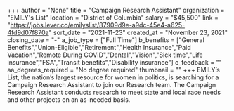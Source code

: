 +++
author = "None"
title = "Campaign Research Assistant"
organization = "EMILY's List"
location = "District of Columbia"
salary = "$45,500"
link = "https://jobs.lever.co/emilyslist/87909d9e-a9dc-45e4-a625-4fd9d07f870a"
sort_date = "2021-11-23"
created_at = "November 23, 2021"
closing_date = "-"
a_job_type = ["Full Time"]
b_benefits = ["General Benefits","Union-Eligible","Retirement","Health Insurance","Paid Vacation","Remote During COVID","Dental","Vision","Sick time","Life insurance","FSA","Transit benefits","Disability insurance"]
c_feedback = ""
aa_degrees_required = "No degree required"
thumbnail = ""
+++
EMILY’s List, the nation’s largest resource for women in politics, is searching for a Campaign Research Assistant to join our Research team.  The Campaign Research Assistant conducts research to meet state and local race needs and other projects on an as-needed basis.